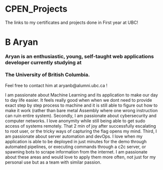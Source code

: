 # CPEN_Projects
The links to my certificates and projects done in First year at UBC!

<!DOCTYPE html>
<html>
<body>
<div id="container">
  <div id="content">
    <div id="about">
      <h1>
        <div style='float:left; margin-bottom:20px;'>
          B Aryan
        </div>
      </h1>
      <h3 style='clear:both' class="subhead">
        Aryan is an enthusiastic, young, self-taught web applications developer currently studying at <br><br>The University of British Columbia.
      </h3>
      <p>
        Feel free to contact him at aryanb@alumni.ubc.ca !
      </p>
    </div>
  </div>
</div>
<p>
I am passionate about Machine Learning and its application to make our day to day life easier. It feels really good when when we dont need to provide exact step by step process to machine and it is still able to figure out how to make it work (rather than bare metal Assembly where one wrong instruction can ruin entire system). Secondly, I am passionate about cybersecurity and computer networks. I love anonymity while still being able to get sudo access of systems remotely. That 2 min of joy after successfully escalating to root user, or the tricky ways of capturing the flag opens my mind. Third, I am passionate about server automation and devOps. I love when my application is able to be deployed in just minutes for the demo through automated pipelines, or executing commands through a c2c server, or spawning bots to scrape information from the internet. I am passionate about these areas and would love to apply them more often, not just for my personal use but as a team with similar passion.
<p/>
</body>
</html>

